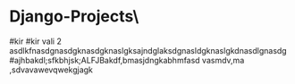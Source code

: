 # Django-Projects\
#kir
#kir vali 2 asdlkfnasdgnasdgknasdgknaslgksajndglaksdgnasldgknaslgkdnasdlgnasdg
#ajhbakdl;sfkbhjsk;ALFJBakdf,bmasjdngkabhmfasd vasmdv,ma ,sdvavawevqwekgjagk